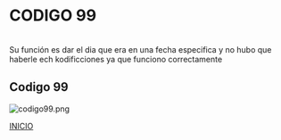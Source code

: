 # **CODIGO 99**
<br>
Su función es dar el dia que era en una fecha especifica y no hubo que haberle ech kodificciones ya que funciono correctamente 
<br>

## Codigo 99
![codigo99.png](codigo99.png)


[INICIO](https://github.com/SPM-UPVictoria/test-git-2130074/tree/main/README.md)